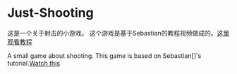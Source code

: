 # Just-Shooting

 这是一个关于射击的小游戏。
 这个游戏是基于Sebastian的教程视频做成的。[这里观看教程](https://youtu.be/SviIeTt2_Lc)

 A small game about shooting.
 This game is based on Sebastian[]'s tutorial.[Watch this](https://youtu.be/SviIeTt2_Lc)
